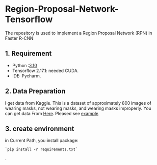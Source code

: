 # Region-Proposal-Network-Tensorflow
The repository is used to implement a Region Proposal Network (RPN) in Faster R-CNN

## 1. Requirement
* Python :[3.10](https://www.python.org/downloads/release/python-31016/)
* Tensorflow 2.17.1: needed CUDA.
* IDE: Pycharm.


## 2. Data Preparation

I get data from Kaggle. This is a dataset of approximately 800 images of wearing masks, not wearing masks, and wearing masks improperly.
You can get data From [Here](https://www.kaggle.com/datasets/andrewmvd/face-mask-detection). Pleased see [example](https://github.com/thanhhoai2k4/Region-Proposal-Network-Tensorflow/tree/main/data_training).

## 3. create environment

in Current Path, you install package:

    `pip install -r requirements.txt`

.